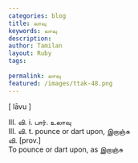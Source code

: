```yaml
---
categories: blog
title: லாவு
keywords: லாவு
description: 
author: Tamilan
layout: Ruby
tags: 
 
permalink: லாவு
featured: /images/ttak-48.png
---
```

  
[ lāvu ]  
  
III. வி. i. பார். உலாவு  
III. வி. t. pounce or dart upon, இறாஞ்சு  
வி. [prov.]  
To pounce or dart upon, as இறாஞ்சு